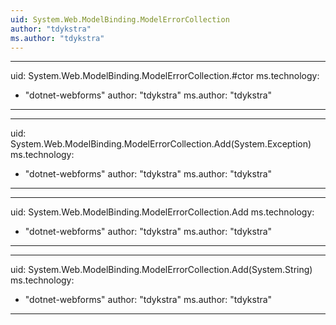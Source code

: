 ```yaml
---
uid: System.Web.ModelBinding.ModelErrorCollection
author: "tdykstra"
ms.author: "tdykstra"
---
```


---
uid: System.Web.ModelBinding.ModelErrorCollection.#ctor
ms.technology: 
  - "dotnet-webforms"
author: "tdykstra"
ms.author: "tdykstra"
---

---
uid: System.Web.ModelBinding.ModelErrorCollection.Add(System.Exception)
ms.technology: 
  - "dotnet-webforms"
author: "tdykstra"
ms.author: "tdykstra"
---

---
uid: System.Web.ModelBinding.ModelErrorCollection.Add
ms.technology: 
  - "dotnet-webforms"
author: "tdykstra"
ms.author: "tdykstra"
---

---
uid: System.Web.ModelBinding.ModelErrorCollection.Add(System.String)
ms.technology: 
  - "dotnet-webforms"
author: "tdykstra"
ms.author: "tdykstra"
---
